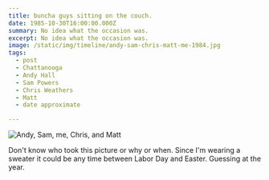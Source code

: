 ```yaml
---
title: buncha guys sitting on the couch.
date: 1985-10-30T16:00:00.000Z
summary: No idea what the occasion was.
excerpt: No idea what the occasion was.
image: /static/img/timeline/andy-sam-chris-matt-me-1984.jpg
tags:
  - post 
  - Chattanooga
  - Andy Hall
  - Sam Powers
  - Chris Weathers
  - Matt
  - date approximate

---
```


![Andy, Sam, me, Chris, and Matt](/static/img/timeline/andy-sam-chris-matt-me-1984.jpg "Andy, Sam, me, Chris, and Matt")

Don't know who took this picture or why or when. Since I'm wearing a sweater it could be any time between Labor Day and Easter. Guessing at the year.